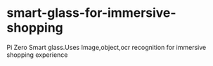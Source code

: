 # smart-glass-for-immersive-shopping
Pi Zero Smart glass.Uses Image,object,ocr recognition for immersive shopping experience
